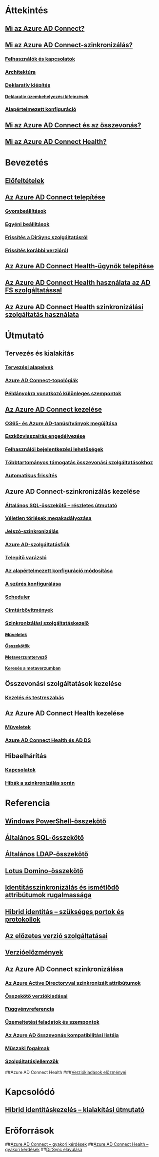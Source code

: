 # Áttekintés
## [Mi az Azure AD Connect?](../active-directory-aadconnect.md?toc=%2fazure%2factive-directory%2fconnect%2ftoc.json)
## [Mi az Azure AD Connect-szinkronizálás?](../active-directory-aadconnectsync-whatis.md?toc=%2fazure%2factive-directory%2fconnect%2ftoc.json)
### [Felhasználók és kapcsolatok](../active-directory-aadconnectsync-understanding-users-and-contacts.md?toc=%2fazure%2factive-directory%2fconnect%2ftoc.json)
### [Architektúra](../active-directory-aadconnectsync-understanding-architecture.md?toc=%2fazure%2factive-directory%2fconnect%2ftoc.json)
### [Deklaratív kiépítés](../active-directory-aadconnectsync-understanding-declarative-provisioning.md?toc=%2fazure%2factive-directory%2fconnect%2ftoc.json)
#### [Deklaratív üzembehelyezési kifejezések](../active-directory-aadconnectsync-understanding-declarative-provisioning-expressions.md?toc=%2fazure%2factive-directory%2fconnect%2ftoc.json)
### [Alapértelmezett konfiguráció](../active-directory-aadconnectsync-understanding-default-configuration.md?toc=%2fazure%2factive-directory%2fconnect%2ftoc.json)
## [Mi az Azure AD Connect és az összevonás?](../active-directory-aadconnectfed-whatis.md?toc=%2fazure%2factive-directory%2fconnect%2ftoc.json)
## [Mi az Azure AD Connect Health?](../active-directory-aadconnect-health.md?toc=%2fazure%2factive-directory%2fconnect%2ftoc.json)

# Bevezetés
## [Előfeltételek](../active-directory-aadconnect-prerequisites.md?toc=%2fazure%2factive-directory%2fconnect%2ftoc.json)
## [Az Azure AD Connect telepítése](active-directory-aadconnect-accounts-permissions.md)
### [Gyorsbeállítások](active-directory-aadconnect-get-started-express.md)
### [Egyéni beállítások](active-directory-aadconnect-get-started-custom.md)
### [Frissítés a DirSync szolgáltatásról](active-directory-aadconnect-dirsync-upgrade-get-started.md)
### [Frissítés korábbi verzióról](../active-directory-aadconnect-upgrade-previous-version.md?toc=%2fazure%2factive-directory%2fconnect%2ftoc.json)
## [Az Azure AD Connect Health-ügynök telepítése](../active-directory-aadconnect-health-agent-install.md?toc=%2fazure%2factive-directory%2fconnect%2ftoc.json)
## [Az Azure AD Connect Health használata az AD FS szolgáltatással](../active-directory-aadconnect-health-adfs.md?toc=%2fazure%2factive-directory%2fconnect%2ftoc.json)
## [Az Azure AD Connect Health szinkronizálási szolgáltatás használata](../active-directory-aadconnect-health-sync.md?toc=%2fazure%2factive-directory%2fconnect%2ftoc.json)

# Útmutató
## Tervezés és kialakítás
### [Tervezési alapelvek](../active-directory-aadconnect-design-concepts.md?toc=%2fazure%2factive-directory%2fconnect%2ftoc.json)
### [Azure AD Connect-topológiák](../active-directory-aadconnect-topologies.md?toc=%2fazure%2factive-directory%2fconnect%2ftoc.json)
### [Példányokra vonatkozó különleges szempontok](../active-directory-aadconnect-instances.md?toc=%2fazure%2factive-directory%2fconnect%2ftoc.json)

## [Az Azure AD Connect kezelése](../active-directory-aadconnect-whats-next.md?toc=%2fazure%2factive-directory%2fconnect%2ftoc.json)
### [O365- és Azure AD-tanúsítványok megújítása](../active-directory-aadconnect-o365-certs.md?toc=%2fazure%2factive-directory%2fconnect%2ftoc.json)
### [Eszközvisszaírás engedélyezése](../active-directory-aadconnect-feature-device-writeback.md?toc=%2fazure%2factive-directory%2fconnect%2ftoc.json)
### [Felhasználói bejelentkezési lehetőségek](../active-directory-aadconnect-user-signin.md?toc=%2fazure%2factive-directory%2fconnect%2ftoc.json)
### [Többtartományos támogatás összevonási szolgáltatásokhoz](../active-directory-aadconnect-multiple-domains.md?toc=%2fazure%2factive-directory%2fconnect%2ftoc.json)
### [Automatikus frissítés](../active-directory-aadconnect-feature-automatic-upgrade.md?toc=%2fazure%2factive-directory%2fconnect%2ftoc.json)


## Azure AD Connect-szinkronizálás kezelése
### [Általános SQL-összekötő – részletes útmutató](../active-directory-aadconnectsync-connector-genericsql-step-by-step.md?toc=%2fazure%2factive-directory%2fconnect%2ftoc.json)
### [Véletlen törlések megakadályozása](../active-directory-aadconnectsync-feature-prevent-accidental-deletes.md?toc=%2fazure%2factive-directory%2fconnect%2ftoc.json)
### [Jelszó-szinkronizálás](../active-directory-aadconnectsync-implement-password-synchronization.md?toc=%2fazure%2factive-directory%2fconnect%2ftoc.json)
### [Azure AD-szolgáltatásfiók](../active-directory-aadconnectsync-howto-azureadaccount.md?toc=%2fazure%2factive-directory%2fconnect%2ftoc.json)
### [Telepítő varázsló](../active-directory-aadconnectsync-installation-wizard.md?toc=%2fazure%2factive-directory%2fconnect%2ftoc.json)
### [Az alapértelmezett konfiguráció módosítása](../active-directory-aadconnectsync-best-practices-changing-default-configuration.md?toc=%2fazure%2factive-directory%2fconnect%2ftoc.json)
### [A szűrés konfigurálása](../active-directory-aadconnectsync-configure-filtering.md?toc=%2fazure%2factive-directory%2fconnect%2ftoc.json)
### [Scheduler](../active-directory-aadconnectsync-feature-scheduler.md?toc=%2fazure%2factive-directory%2fconnect%2ftoc.json)
### [Címtárbővítmények](../active-directory-aadconnectsync-feature-directory-extensions.md?toc=%2fazure%2factive-directory%2fconnect%2ftoc.json)
### [Szinkronizálási szolgáltatáskezelő](../active-directory-aadconnectsync-service-manager-ui.md?toc=%2fazure%2factive-directory%2fconnect%2ftoc.json)
#### [Műveletek](../active-directory-aadconnectsync-service-manager-ui-operations.md?toc=%2fazure%2factive-directory%2faad-connect%2ftoc.json)
#### [Összekötők](../active-directory-aadconnectsync-service-manager-ui-connectors.md?toc=%2fazure%2factive-directory%2fconnect%2ftoc.json)
#### [Metaverzumtervező](../active-directory-aadconnectsync-service-manager-ui-mvdesigner.md?toc=%2fazure%2factive-directory%2fconnect%2ftoc.json)
#### [Keresés a metaverzumban](../active-directory-aadconnectsync-service-manager-ui-mvsearch.md?toc=%2fazure%2factive-directory%2fconnect%2ftoc.json)

## Összevonási szolgáltatások kezelése
### [Kezelés és testreszabás](../active-directory-aadconnect-federation-management.md?toc=%2fazure%2factive-directory%2fconnect%2ftoc.json)

## Az Azure AD Connect Health kezelése
### [Műveletek](../active-directory-aadconnect-health-operations.md?toc=%2fazure%2factive-directory%2fconnect%2ftoc.json)
### [Azure AD Connect Health és AD DS](../active-directory-aadconnect-health-adds.md?toc=%2fazure%2factive-directory%2fconnect%2ftoc.json)

## Hibaelhárítás
### [Kapcsolatok](../active-directory-aadconnect-troubleshoot-connectivity.md?toc=%2fazure%2factive-directory%2fconnect%2ftoc.json)
### [Hibák a szinkronizálás során](../active-directory-aadconnect-troubleshoot-sync-errors.md?toc=%2fazure%2factive-directory%2fconnect%2ftoc.json)


# Referencia
## [Windows PowerShell-összekötő](../active-directory-aadconnectsync-connector-powershell.md?toc=%2fazure%2factive-directory%2fconnect%2ftoc.json)
## [Általános SQL-összekötő](../active-directory-aadconnectsync-connector-genericsql.md?toc=%2fazure%2factive-directory%2fconnect%2ftoc.json)
## [Általános LDAP-összekötő](../active-directory-aadconnectsync-connector-genericldap.md?toc=%2fazure%2factive-directory%2fconnect%2ftoc.json)
## [Lotus Domino-összekötő](../active-directory-aadconnectsync-connector-domino.md?toc=%2fazure%2factive-directory%2fconnect%2ftoc.json)
## [Identitásszinkronizálás és ismétlődő attribútumok rugalmassága](../active-directory-aadconnectsyncservice-duplicate-attribute-resiliency.md?toc=%2fazure%2factive-directory%2fconnect%2ftoc.json)
## [Hibrid identitás – szükséges portok és protokollok](../active-directory-aadconnect-ports.md?toc=%2fazure%2factive-directory%2fconnect%2ftoc.json)
## [Az előzetes verzió szolgáltatásai](../active-directory-aadconnect-feature-preview.md?toc=%2fazure%2factive-directory%2fconnect%2ftoc.json)
## [Verzióelőzmények](../active-directory-aadconnect-version-history.md?toc=%2fazure%2factive-directory%2fconnect%2ftoc.json)

## Az Azure AD Connect szinkronizálása
### [Az Azure Active Directoryval szinkronizált attribútumok](../active-directory-aadconnectsync-attributes-synchronized.md?toc=%2fazure%2factive-directory%2fconnect%2ftoc.json)
### [Összekötő verziókiadásai](../active-directory-aadconnectsync-connector-version-history.md?toc=%2fazure%2factive-directory%2fconnect%2ftoc.json)
### [Függvényreferencia](../active-directory-aadconnectsync-functions-reference.md?toc=%2fazure%2factive-directory%2fconnect%2ftoc.json)
### [Üzemeltetési feladatok és szempontok](../active-directory-aadconnectsync-operations.md?toc=%2fazure%2factive-directory%2fconnect%2ftoc.json)
### [Az Azure AD összevonás kompatibilitási listája](../active-directory-aadconnect-federation-compatibility.md?toc=%2fazure%2factive-directory%2fconnect%2ftoc.json)
### [Műszaki fogalmak](../active-directory-aadconnectsync-technical-concepts.md?toc=%2fazure%2factive-directory%2fconnect%2ftoc.json)
### [Szolgáltatásjellemzők](../active-directory-aadconnectsyncservice-features.md?toc=%2fazure%2factive-directory%2fconnect%2ftoc.json)

##Azure AD Connect Health
###[Verziókiadások előzményei](../active-directory-aadconnect-health-version-history.md?toc=%2fazure%2factive-directory%2fconnect%2ftoc.json)


# Kapcsolódó
## [Hibrid identitáskezelés – kialakítási útmutató](https://azure.microsoft.com/documentation/articles/active-directory-hybrid-identity-design-considerations-overview/)


# Erőforrások
##[Azure AD Connect – gyakori kérdések](../active-directory-aadconnect-faq.md?toc=%2fazure%2factive-directory%2fconnect%2ftoc.json)
##[Azure AD Connect Health – gyakori kérdések](../active-directory-aadconnect-health-faq.md?toc=%2fazure%2factive-directory%2fconnect%2ftoc.json)
##[DirSync elavulása](../active-directory-aadconnect-dirsync-deprecated.md?toc=%2fazure%2factive-directory%2fconnect%2ftoc.json)


<!--HONumber=Nov16_HO2-->


